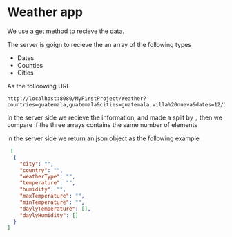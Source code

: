 # Weather app

We use a get method to recieve the data. 

The server is goign to recieve the an array of the following types 
* Dates
* Counties
* Cities

As the folloowing URL 
```
http://localhost:8080/MyFirstProject/Weather?countries=guatemala,guatemala&cities=guatemala,villa%20nueva&dates=12/12/2022,11/11/2022
```

In the server side we recieve the information, and made a split by `,`  then we compare if the three arrays contains the same number of elements 


in the server side we return an json object as the following example
```json 
 [
  {
    "city": "",
    "country": "",
    "weatherType": "",
    "temperature": "",
    "humidity": "",
    "maxTemperature": "",
    "minTemperature": "",
    "daylyTemperature": [],
    "daylyHumidity": []
  }
]
```
